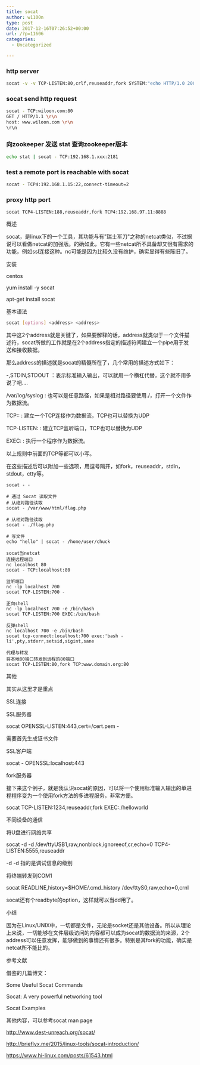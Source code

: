 ```yaml
---
title: socat
author: w1100n
type: post
date: 2017-12-16T07:26:52+00:00
url: /?p=11606
categories:
  - Uncategorized

---
```

### http server
```bash
socat -v -v TCP-LISTEN:80,crlf,reuseaddr,fork SYSTEM:"echo HTTP/1.0 200; echo Content-Type\: text/plain; echo; cat foo.txt"
```
### socat send http request
```bash
socat - TCP:wiloon.com:80
GET / HTTP/1.1 \r\n
host: www.wiloon.com \r\n
\r\n
```

### 向zookeeper 发送 stat 查询zookeeper版本
```bash
echo stat | socat - TCP:192.168.1.xxx:2181
```

### test a remote port is reachable with socat

```bash
socat - TCP4:192.168.1.15:22,connect-timeout=2
```

### proxy http port
    socat TCP4-LISTEN:188,reuseaddr,fork TCP4:192.168.97.11:8888

概述
  
socat，是linux下的一个工具，其功能与有"瑞士军刀"之称的netcat类似，不过据说可以看做netcat的加强版。的确如此，它有一些netcat所不具备却又很有需求的功能，例如ssl连接这种。nc可能是因为比较久没有维护，确实显得有些陈旧了。

安装
  
centos
  
yum install -y socat
  
apt-get install socat

基本语法

```bash
socat [options] <address> <address>
```

其中这2个address就是关键了，如果要解释的话，address就类似于一个文件描述符，socat所做的工作就是在2个address指定的描述符间建立一个pipe用于发送和接收数据。

那么address的描述就是socat的精髓所在了，几个常用的描述方式如下：

-,STDIN,STDOUT ：表示标准输入输出，可以就用一个横杠代替，这个就不用多说了吧….
  
/var/log/syslog : 也可以是任意路径，如果是相对路径要使用./，打开一个文件作为数据流。
  
TCP:: : 建立一个TCP连接作为数据流，TCP也可以替换为UDP
  
TCP-LISTEN: : 建立TCP监听端口，TCP也可以替换为UDP
  
EXEC: : 执行一个程序作为数据流。
  
以上规则中前面的TCP等都可以小写。

在这些描述后可以附加一些选项，用逗号隔开，如fork，reuseaddr，stdin，stdout，ctty等。

```bash直接回显
socat - -

# 通过 Socat 读取文件
# 从绝对路径读取
socat - /var/www/html/flag.php

# 从相对路径读取
socat - ./flag.php

# 写文件
echo "hello" | socat - /home/user/chuck

socat当netcat
连接远程端口
nc localhost 80
socat - TCP:localhost:80

监听端口
nc -lp localhost 700
socat TCP-LISTEN:700 -

正向shell
nc -lp localhost 700 -e /bin/bash
socat TCP-LISTEN:700 EXEC:/bin/bash

反弹shell
nc localhost 700 -e /bin/bash
socat tcp-connect:localhost:700 exec:'bash -li',pty,stderr,setsid,sigint,sane

代理与转发
将本地80端口转发到远程的80端口
socat TCP-LISTEN:80,fork TCP:www.domain.org:80

```

其他
  
其实从这里才是重点

SSL连接
  
SSL服务器

socat OPENSSL-LISTEN:443,cert=/cert.pem -
  
需要首先生成证书文件

SSL客户端

socat - OPENSSL:localhost:443
  
fork服务器
  
接下来这个例子，就是我认识socat的原因，可以将一个使用标准输入输出的单进程程序变为一个使用fork方法的多进程服务，非常方便。

socat TCP-LISTEN:1234,reuseaddr,fork EXEC:./helloworld
  
不同设备的通信
  
将U盘进行网络共享

socat -d -d /dev/ttyUSB1,raw,nonblock,ignoreeof,cr,echo=0 TCP4-LISTEN:5555,reuseaddr
  
-d -d 指的是调试信息的级别

将终端转发到COM1

socat READLINE,history=$HOME/.cmd_history /dev/ttyS0,raw,echo=0,crnl
  
socat还有个readbyte的option，这样就可以当dd用了。

小结
  
因为在Linux/UNIX中，一切都是文件，无论是socket还是其他设备。所以从理论上来说，一切能够在文件层级访问的内容都可以成为socat的数据流的来源，2个address可以任意发挥，能够做到的事情还有很多。特别是其fork的功能，确实是netcat所不能比的。

参考文献
  
借鉴的几篇博文：
  
Some Useful Socat Commands
  
Socat: A very powerful networking tool
  
Socat Examples
  
其他内容，可以参考socat man page

http://www.dest-unreach.org/socat/
  
http://brieflyx.me/2015/linux-tools/socat-introduction/
  
https://www.hi-linux.com/posts/61543.html